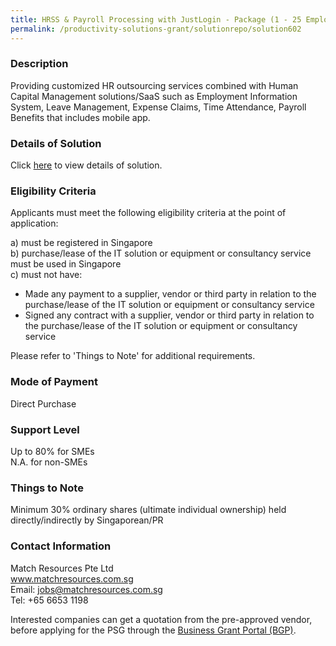 ```yaml
---
title: HRSS & Payroll Processing with JustLogin - Package (1 - 25 Employees)
permalink: /productivity-solutions-grant/solutionrepo/solution602
---
```


### Description

Providing customized HR outsourcing services combined with Human Capital Management solutions/SaaS such as Employment Information System, Leave Management, Expense Claims, Time Attendance, Payroll Benefits that includes mobile app.


### Details of Solution

Click <a href='https://www.gobusiness.gov.sg/images/psg/Match_Resources_Payroll_Annex_3_CR_wef4May2020_Part_1.pdf' target='_blank'>here</a> to view details of solution.

### Eligibility Criteria

Applicants must meet the following eligibility criteria at the point of application:

a) must be registered in Singapore <br>
b) purchase/lease of the IT solution or equipment or consultancy service must be used in Singapore <br>
c) must not have:
- Made any payment to a supplier, vendor or third party in relation to the purchase/lease of the IT solution or equipment or consultancy service
- Signed any contract with a supplier, vendor or third party in relation to the purchase/lease of the IT solution or equipment or consultancy service

Please refer to 'Things to Note' for additional requirements.

### Mode of Payment
Direct Purchase

### Support Level
Up to 80% for SMEs <br>
N.A. for non-SMEs

### Things to Note
Minimum 30% ordinary shares (ultimate individual ownership) held directly/indirectly by Singaporean/PR

### Contact Information
Match Resources Pte Ltd<br>www.matchresources.com.sg<br>Email: jobs@matchresources.com.sg<br>Tel: +65 6653 1198

Interested companies can get a quotation from the pre-approved vendor, before applying for the PSG through the <a target='_blank' href='https://www.businessgrants.gov.sg/'>Business Grant Portal (BGP)</a>.
